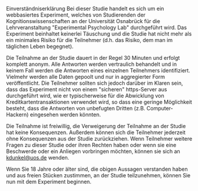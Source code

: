
Einverständniserklärung
Bei dieser Studie handelt es sich um ein webbasiertes Experiment, welches von Studierenden der Kognitionswissenschaften an der Universität Osnabrück für die Lehrveranstaltung "Experimental Psychology Lab" durchgeführt wird. Das Experiment beinhaltet keinerlei Täuschung und die Studie hat nicht mehr als ein minimales Risiko für die Teilnehmer (d.h. das Risiko, dem man im täglichen Leben begegnet).

Die Teilnahme an der Studie dauert in der Regel 30 Minuten und erfolgt komplett anonym. Alle Antworten werden vertraulich behandelt und in keinem Fall werden die Antworten eines einzelnen Teilnehmers identifiziert. Vielmehr werden alle Daten gepoolt und nur in aggregierter Form veröffentlicht. Die Teilnehmer sollten sich jedoch darüber im Klaren sein, dass das Experiment nicht von einem "sicheren" https-Server aus durchgeführt wird, wie er typischerweise für die Abwicklung von Kreditkartentransaktionen verwendet wird, so dass eine geringe Möglichkeit besteht, dass die Antworten von unbefugten Dritten (z.B. Computer-Hackern) eingesehen werden könnten.

Die Teilnahme ist freiwillig, die Verweigerung der Teilnahme an der Studie hat keine Konsequenzen. Außerdem können sich die Teilnehmer jederzeit ohne Konsequenzen aus der Studie zurückziehen.
Wenn Teilnehmer weitere Fragen zu dieser Studie oder ihren Rechten haben oder wenn sie eine Beschwerde oder ein Anliegen vorbringen möchten, können sie sich an kdunkel@uos.de wenden.

Wenn Sie 18 Jahre oder älter sind, die obigen Aussagen verstanden haben und aus freien Stücken zustimmen, an der Studie teilzunehmen, können Sie nun mit dem Experiment beginnen.

